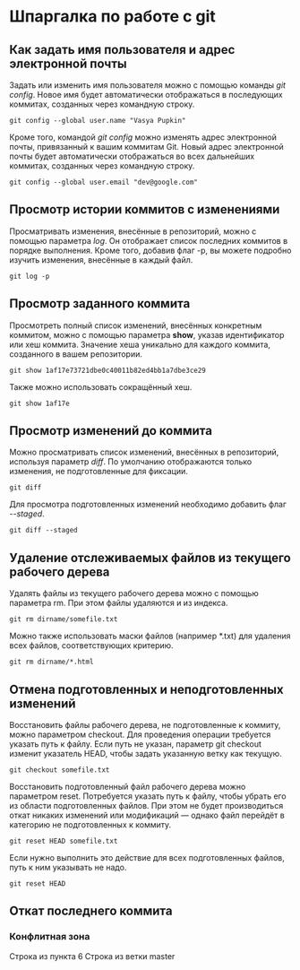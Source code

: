 # Шпаргалка по работе с git

## Как задать имя пользователя и адрес электронной почты
Задать или изменить имя пользователя можно с помощью команды _git config_. Новое имя будет автоматически отображаться в последующих коммитах, созданных через командную строку.
```
git config --global user.name "Vasya Pupkin"
```
Кроме того, командой _git config_ можно изменять адрес электронной почты, привязанный к вашим коммитам Git. Новый адрес электронной почты будет автоматически отображаться во всех дальнейших коммитах, созданных через командную строку.
```
git config --global user.email "dev@google.com"
```

## Просмотр истории коммитов с изменениями
Просматривать изменения, внесённые в репозиторий, можно с помощью параметра _log_. Он отображает список последних коммитов в порядке выполнения. Кроме того, добавив флаг -p, вы можете подробно изучить изменения, внесённые в каждый файл.
```
git log -p
```

## Просмотр заданного коммита
Просмотреть полный список изменений, внесённых конкретным коммитом, можно с помощью параметра **show**, указав идентификатор или хеш коммита. Значение хеша уникально для каждого коммита, созданного в вашем репозитории.
```
git show 1af17e73721dbe0c40011b82ed4bb1a7dbe3ce29
```
Также можно использовать сокращённый хеш.
```
git show 1af17e
```

## Просмотр изменений до коммита
Можно просматривать список изменений, внесённых в репозиторий, используя параметр *diff*. По умолчанию отображаются только изменения, не подготовленные для фиксации.
```
git diff
```
Для просмотра подготовленных изменений необходимо добавить флаг *--staged*.
```
git diff --staged
```

## Удаление отслеживаемых файлов из текущего рабочего дерева
Удалять файлы из текущего рабочего дерева можно с помощью параметра rm. При этом файлы удаляются и из индекса.
```
git rm dirname/somefile.txt
```
Можно также использовать маски файлов (например *.txt) для удаления всех файлов, соответствующих критерию.
```
git rm dirname/*.html
```

## Отмена подготовленных и неподготовленных изменений
Восстановить файлы рабочего дерева, не подготовленные к коммиту, можно параметром checkout. Для проведения операции требуется указать путь к файлу. Если путь не указан, параметр git checkout изменит указатель HEAD, чтобы задать указанную ветку как текущую.
```
git checkout somefile.txt
```

Восстановить подготовленный файл рабочего дерева можно параметром reset. Потребуется указать путь к файлу, чтобы убрать его из области подготовленных файлов. При этом не будет производиться откат никаких изменений или модификаций — однако файл перейдёт в категорию не подготовленных к коммиту.
```
git reset HEAD somefile.txt
```
Если нужно выполнить это действие для всех подготовленных файлов, путь к ним указывать не надо.
```
git reset HEAD
```

## Откат последнего коммита

### Конфлитная зона
Строка из пункта 6
Строка из ветки master